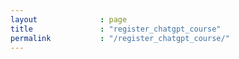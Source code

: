 ```yaml
---
layout              : page
title               : "register_chatgpt_course"
permalink           : "/register_chatgpt_course/"
---
```


<div id="eventbrite-widget-container-638880638187"></div>

<script src="https://www.eventbrite.com/static/widgets/eb_widgets.js"></script>

<script type="text/javascript">
    var exampleCallback = function() {
        console.log('Order complete!');
    };

    window.EBWidgets.createWidget({
        widgetType: 'checkout',
        eventId: '638880638187',
        iframeContainerId: 'eventbrite-widget-container-638880638187',

        iframeContainerHeight: 425,  
        onOrderComplete: exampleCallback  
    });
</script>